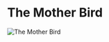 # The Mother Bird
![The Mother Bird](https://github.com/CGavinMullis/Oliran-Github/blob/main/Characters/NPCs/VINPCs/The-Mother-Bird/The-Mother-Bird.png)